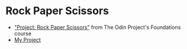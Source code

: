# Rock Paper Scissors

- ["Project: Rock Paper Scissors"](https://www.theodinproject.com/lessons/foundations-rock-paper-scissors) from The Odin Project's Foundations course
- [My Project](https://svalls2023.github.io/Rock-Paper-Scissors-JS/)
